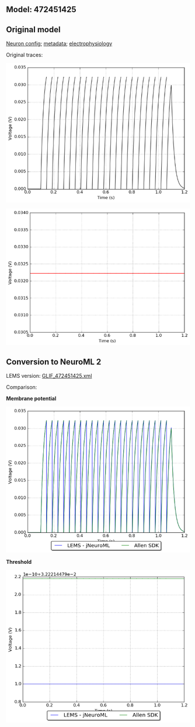 
## Model: 472451425

## Original model

[Neuron config](neuron_config.json); [metadata](model_metadata.json); [electrophysiology](ephys_sweeps.json)

Original traces:

![Original](MembranePotential_180pA.png)

![Threshold](Threshold_180pA.png)

## Conversion to NeuroML 2

LEMS version: [GLIF_472451425.xml](GLIF_472451425.xml)

Comparison:

**Membrane potential**

![Comparison](Comparison_180pA.png)

**Threshold**

![Comparison](Comparison_Threshold_180pA.png)